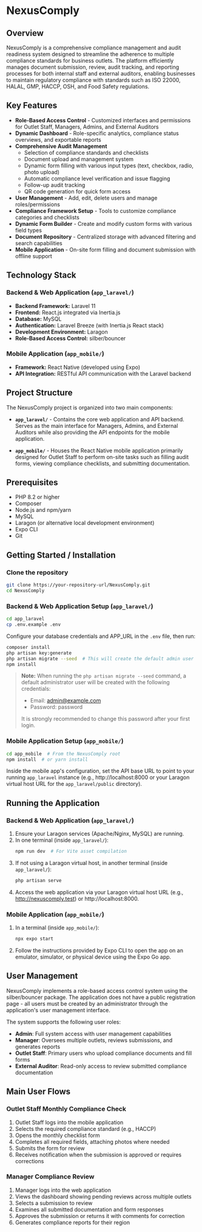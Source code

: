 # NexusComply

## Overview
NexusComply is a comprehensive compliance management and audit readiness system designed to streamline the adherence to multiple compliance standards for business outlets. The platform efficiently manages document submission, review, audit tracking, and reporting processes for both internal staff and external auditors, enabling businesses to maintain regulatory compliance with standards such as ISO 22000, HALAL, GMP, HACCP, OSH, and Food Safety regulations.

## Key Features
- **Role-Based Access Control** - Customized interfaces and permissions for Outlet Staff, Managers, Admins, and External Auditors
- **Dynamic Dashboard** - Role-specific analytics, compliance status overviews, and exportable reports
- **Comprehensive Audit Management**
  - Selection of compliance standards and checklists
  - Document upload and management system
  - Dynamic form filling with various input types (text, checkbox, radio, photo upload)
  - Automatic compliance level verification and issue flagging
  - Follow-up audit tracking
  - QR code generation for quick form access
- **User Management** - Add, edit, delete users and manage roles/permissions
- **Compliance Framework Setup** - Tools to customize compliance categories and checklists
- **Dynamic Form Builder** - Create and modify custom forms with various field types
- **Document Repository** - Centralized storage with advanced filtering and search capabilities
- **Mobile Application** - On-site form filling and document submission with offline support

## Technology Stack

### Backend & Web Application (`app_laravel/`)
- **Backend Framework:** Laravel 11
- **Frontend:** React.js integrated via Inertia.js
- **Database:** MySQL
- **Authentication:** Laravel Breeze (with Inertia.js React stack)
- **Development Environment:** Laragon
- **Role-Based Access Control:** silber/bouncer

### Mobile Application (`app_mobile/`)
- **Framework:** React Native (developed using Expo)
- **API Integration:** RESTful API communication with the Laravel backend

## Project Structure
The NexusComply project is organized into two main components:

- **`app_laravel/`** - Contains the core web application and API backend. Serves as the main interface for Managers, Admins, and External Auditors while also providing the API endpoints for the mobile application.

- **`app_mobile/`** - Houses the React Native mobile application primarily designed for Outlet Staff to perform on-site tasks such as filling audit forms, viewing compliance checklists, and submitting documentation.

## Prerequisites
- PHP 8.2 or higher
- Composer
- Node.js and npm/yarn
- MySQL
- Laragon (or alternative local development environment)
- Expo CLI
- Git

## Getting Started / Installation

### Clone the repository
```bash
git clone https://your-repository-url/NexusComply.git
cd NexusComply
```

### Backend & Web Application Setup (`app_laravel/`)
```bash
cd app_laravel
cp .env.example .env
```

Configure your database credentials and APP_URL in the `.env` file, then run:

```bash
composer install
php artisan key:generate
php artisan migrate --seed  # This will create the default admin user
npm install
```

> **Note:** When running the `php artisan migrate --seed` command, a default administrator user will be created with the following credentials:
> - Email: admin@example.com
> - Password: password
>
> It is strongly recommended to change this password after your first login.

### Mobile Application Setup (`app_mobile/`)
```bash
cd app_mobile  # From the NexusComply root
npm install  # or yarn install
```

Inside the mobile app's configuration, set the API base URL to point to your running `app_laravel` instance (e.g., http://localhost:8000 or your Laragon virtual host URL for the `app_laravel/public` directory).

## Running the Application

### Backend & Web Application (`app_laravel/`)
1. Ensure your Laragon services (Apache/Nginx, MySQL) are running.
2. In one terminal (inside `app_laravel/`): 
   ```bash
   npm run dev  # For Vite asset compilation
   ```
3. If not using a Laragon virtual host, in another terminal (inside `app_laravel/`):
   ```bash
   php artisan serve
   ```
4. Access the web application via your Laragon virtual host URL (e.g., http://nexuscomply.test) or http://localhost:8000.

### Mobile Application (`app_mobile/`)
1. In a terminal (inside `app_mobile/`):
   ```bash
   npx expo start
   ```
2. Follow the instructions provided by Expo CLI to open the app on an emulator, simulator, or physical device using the Expo Go app.

## User Management

NexusComply implements a role-based access control system using the silber/bouncer package. The application does not have a public registration page - all users must be created by an administrator through the application's user management interface.

The system supports the following user roles:
- **Admin**: Full system access with user management capabilities
- **Manager**: Oversees multiple outlets, reviews submissions, and generates reports
- **Outlet Staff**: Primary users who upload compliance documents and fill forms
- **External Auditor**: Read-only access to review submitted compliance documentation

## Main User Flows

### Outlet Staff Monthly Compliance Check
1. Outlet Staff logs into the mobile application
2. Selects the required compliance standard (e.g., HACCP)
3. Opens the monthly checklist form
4. Completes all required fields, attaching photos where needed
5. Submits the form for review
6. Receives notification when the submission is approved or requires corrections

### Manager Compliance Review
1. Manager logs into the web application
2. Views the dashboard showing pending reviews across multiple outlets
3. Selects a submission to review
4. Examines all submitted documentation and form responses
5. Approves the submission or returns it with comments for correction
6. Generates compliance reports for their region 